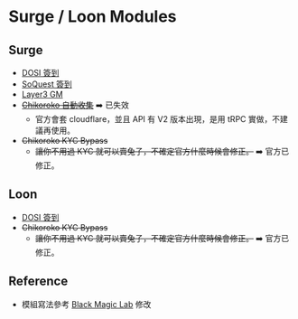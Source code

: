 # Surge / Loon Modules

## Surge
- [DOSI 簽到](https://raw.githubusercontent.com/0xygen77/modules/main/dosi.sgmodule)
- [SoQuest 簽到](https://raw.githubusercontent.com/0xygen77/modules/main/soquest.sgmodule)
- [Layer3 GM](https://raw.githubusercontent.com/0xygen77/modules/main/layer3.sgmodule)
- ~~[Chikoroko 自動收集](https://raw.githubusercontent.com/0xygen77/modules/main/chikoroko.sgmodule)~~ :arrow_right: 已失效
  - 官方會套 cloudflare，並且 API 有 V2 版本出現，是用 tRPC 實做，不建議再使用。
- ~~Chikoroko KYC Bypass~~
  - ~~讓你不用過 KYC 就可以賣兔子，不確定官方什麼時候會修正。~~ :arrow_right: 官方已修正。

## Loon
- [DOSI 簽到](https://raw.githubusercontent.com/0xygen77/modules/main/dosi.plugin)
- ~~Chikoroko KYC Bypass~~
  - ~~讓你不用過 KYC 就可以賣兔子，不確定官方什麼時候會修正。~~ :arrow_right: 官方已修正。

## Reference
- 模組寫法參考 [Black Magic Lab](https://github.com/Black-Magic-Lab/Surge) 修改
